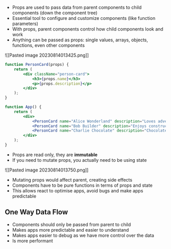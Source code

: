 - Props are used to pass data from parent components to child components (down the component tree)
- Essential tool to configure and customize components (like function parameters)
- With props, parent components control how child components look and work
- Anything can be passed as props: single values, arrays, objects, functions, even other components

![[Pasted image 20230814013425.png]]

```jsx
function PersonCard(props) {
    return (
        <div className="person-card">
            <h3>{props.name}</h3>
            <p>{props.description}</p>
        </div>
    );
}
```

```jsx
function App() {
    return (
        <div>
            <PersonCard name="Alice Wonderland" description="Loves adventures" />
            <PersonCard name="Bob Builder" description="Enjoys construction" />
            <PersonCard name="Charlie Chocolate" description="Chocolate factory owner" />
        </div>
    );
}
```

- Props are read only, they are **immutable**
- If you need to mutate props, you actually need to be using state

![[Pasted image 20230814013750.png]]

- Mutating props would affect parent, creating side effects
- Components have to be pure functions in terms of props and state
- This allows react to optimise apps, avoid bugs and make apps predictable

## One Way Data Flow
- Components should only be passed from parent to child
- Makes apps more predictable and easier to understand
- Makes apps easier to debug as we have more control over the data
- Is more performant
